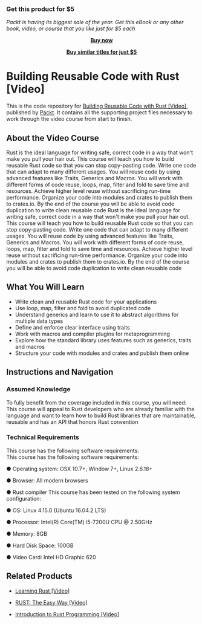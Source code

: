 
### Get this product for $5

<i>Packt is having its biggest sale of the year. Get this eBook or any other book, video, or course that you like just for $5 each</i>


<b><p align='center'>[Buy now](https://packt.link/9781788399524)</p></b>


<b><p align='center'>[Buy similar titles for just $5](https://subscription.packtpub.com/search)</p></b>


# Building Reusable Code with Rust [Video]
This is the code repository for [Building Reusable Code with Rust [Video]](https://www.packtpub.com/application-development/building-reusable-code-rust-video?utm_source=github&utm_medium=repository&utm_campaign=9781788399524), published by [Packt](https://www.packtpub.com/?utm_source=github). It contains all the supporting project files necessary to work through the video course from start to finish.
## About the Video Course
Rust is the ideal language for writing safe, correct code in a way that won't make you pull your hair out. This course will teach you how to build reusable Rust code so that you can stop copy-pasting code. Write one code that can adapt to many different usages. 
You will reuse code by using advanced features like Traits, Generics and Macros. You will work with different forms of code reuse, loops, map, filter and fold to save time and resources. Achieve higher level reuse without sacrificing run-time performance. Organize your code into modules and crates to publish them to crates.io.
By the end of the course you will be able to avoid code duplication to write clean reusable code
Rust is the ideal language for writing safe, correct code in a way that won't make you pull your hair out. This course will teach you how to build reusable Rust code so that you can stop copy-pasting code. Write one code that can adapt to many different usages. 
You will reuse code by using advanced features like Traits, Generics and Macros. You will work with different forms of code reuse, loops, map, filter and fold to save time and resources. Achieve higher level reuse without sacrificing run-time performance. Organize your code into modules and crates to publish them to crates.io.
By the end of the course you will be able to avoid code duplication to write clean reusable code


<H2>What You Will Learn</H2>
<DIV class=book-info-will-learn-text>
<UL>
<LI>Write clean and reusable Rust code for your applications 
<LI>Use loop, map, filter and fold to avoid duplicated code 
<LI>Understand generics and learn to use it to abstract algorithms for multiple data types 
<LI>Define and enforce clear interface using traits 
<LI>Work with macros and compiler plugins for metaprogramming 
<LI>Explore how the standard library uses features such as generics, traits and macros 
<LI>Structure your code with modules and crates and publish them online </LI></UL></DIV>

## Instructions and Navigation
### Assumed Knowledge
To fully benefit from the coverage included in this course, you will need:<br/>
This course will appeal to Rust developers who are already familiar with the language and want to learn how to build Rust libraries that are maintainable, reusable and has an API that honors Rust convention
### Technical Requirements
This course has the following software requirements:<br/>
This course has the following software requirements:

●	Operating system: OSX 10.7+, Window 7+, Linux 2.6.18+

●	Browser: All modern browsers

●	Rust compiler
This course has been tested on the following system configuration:

●	OS: Linux 4.15.0 (Ubuntu 16.04.2 LTS)

●	Processor: Intel(R) Core(TM) i5-7200U CPU @ 2.50GHz

●	Memory: 8GB

●	Hard Disk Space: 100GB

●	Video Card: Intel HD Graphic 620


## Related Products
* [Learning Rust [Video]](https://www.packtpub.com/application-development/learning-rust-video?utm_source=github&utm_medium=repository&utm_campaign=9781788477918)

* [RUST: The Easy Way [Video]](https://www.packtpub.com/application-development/rustthe-easy-way-video?utm_source=github&utm_medium=repository&utm_campaign=9781788396240)

* [Introduction to Rust Programming [Video]](https://www.packtpub.com/application-development/introduction-rust-programming-video?utm_source=github&utm_medium=repository&utm_campaign=9781786466068)

